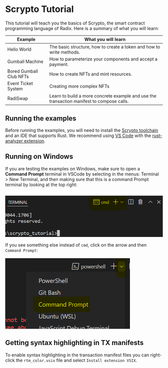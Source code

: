 # Scrypto Tutorial
This tutorial will teach you the basics of Scrypto, the smart contract programming language of Radix. Here is a summary of what you will learn:

|  Example                  |    What you will learn                                                                    |
|---------------------------|-------------------------------------------------------------------------------------------|
| Hello World               | The basic structure, how to create a token and how to write methods.                      |
| Gumball Machine           | How to parameterize your components and accept a payment.                                 |
| Bored Gumball Club NFTs   | How to create NFTs and mint resources.                                                    |
| Event Ticket System       | Creating more complex NFTs                                                                |
| RadiSwap                  | Learn to build a more concrete example and use the transaction manifest to compose calls. |

## Running the examples
Before running the examples, you will need to install the [Scrypto toolchain](https://docs.radixdlt.com/main/scrypto/getting-started/install-scrypto.html) and an IDE that supports Rust. We recommend using [VS Code](https://code.visualstudio.com/) with the [rust-analyzer extension](https://marketplace.visualstudio.com/items?itemName=rust-lang.rust-analyzer).

## Running on Windows
If you are testing the examples on Windows, make sure to open a **Command Prompt** terminal in VSCode by selecting in the menus: Terminal > New Terminal, and then making sure that this is a command Prompt terminal by looking at the top right: 

![](images/terminal_windows_cmd.png)

If you see something else instead of `cmd`, click on the arrow and then `Command Prompt`:

![](images/terminal_windows_powershell.png)

## Getting syntax highlighting in TX manifests
To enable syntax highlighting in the transaction manifest files you can right-click the `rtm_color.vsix` file and select `Install extension VSIX`.